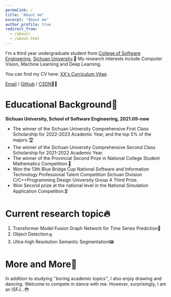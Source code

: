 ```yaml
---
permalink: /
title: "About me"
excerpt: "About me"
author_profile: true
redirect_from: 
  - /about/
  - /about.html
---
```


I'm a third year undergraduate student from [College of Software Engineering](https://sw.scu.edu.cn/), [Sichuan University](https://www.scu.edu.cn/).🎒 My research interests include Computer Vision, Machine Learning and Deep Learning.

You can find my CV here: [XX's Curriculum Vitae](../assets/Curriculum_Vitae.pdf).

[Email](mailto:1693118245@qq.com) / [Github](https://github.com/wubeizi) / [CSDN](https://blog.csdn.net/qq_62738515?type=blog)✍🏻


Educational Background🏫
======
<b>Sichuan University, School of Software Engineering, 2021.09-now</b>
- The winner of the Sichuan University Comprehensive First Class Scholarship for 2022-2023 Academic Year, and the top 5% of the majors.🏆️
- The winner of the Sichuan University Comprehensive Second Class Scholarship for 2021-2022 Academic Year.
- The winner of the Provincial Second Prize in National College Student Mathematics Competition.🌟
- Won the 13th Blue Bridge Cup National Software and Information Technology Professional Talent Competition Sichuan Division C/C++Programming Design University Group A Third Prize.
- Won Second prize at the national level in the National Simulation Application Competition.🎖️

Current research topic🔥
======
1. Transformer Model Fusion Graph Network for Time Series Prediction🔮
1. Object Detection🛸
1. Ultra-high Resolution Semantic Segmentation🖼️

More and More🫢
======
In addition to studying ''boring academic topics'', I also enjoy drawing and dancing. Welcome to compete in dance with me. However, surprisingly, I am an ISFJ...😳

